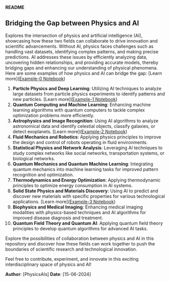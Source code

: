 **README**

## Bridging the Gap between Physics and AI

Explores the intersection of physics and artificial intelligence (AI), showcasing how these two fields can collaborate to drive innovation and scientific advancements. Without AI, physics faces challenges such as handling vast datasets, identifying complex patterns, and making precise predictions. AI addresses these issues by efficiently analyzing data, uncovering hidden relationships, and providing accurate models, thereby bridging gaps and enhancing our understanding of physical phenomena. Here are some examples of how physics and AI can bridge the gap:
    [Learn more](<a href="https://colab.research.google.com/github/PhysicsAIs/physics-ai-bridging-the-gap-/blob/main/example-0.ipynb" target="_blank">Example-0 Notebook</a>)

1. **Particle Physics and Deep Learning**: Utilizing AI techniques to analyze large datasets from particle physics experiments to identify patterns and new particles.
    [Learn more](<a href="https://colab.research.google.com/github/PhysicsAIs/physics-ai-bridging-the-gap-/blob/main/example-1.ipynb" target="_blank">Example-1 Notebook</a>)
3. **Quantum Computing and Machine Learning**: Enhancing machine learning algorithms with quantum computers to tackle complex optimization problems more efficiently.
4. **Astrophysics and Image Recognition**: Using AI algorithms to analyze astronomical data and identify celestial objects, classify galaxies, or detect exoplanets.
       [Learn more](<a href="https://colab.research.google.com/github/PhysicsAIs/physics-ai-bridging-the-gap-/blob/main/example-2.ipynb" target="_blank">Example-2 Notebook</a>)
6. **Fluid Mechanics and Robotics**: Applying physics principles to improve the design and control of robots operating in fluid environments.
7. **Statistical Physics and Network Analysis**: Leveraging AI techniques to study complex networks like social networks, transportation systems, or biological networks.
8. **Quantum Mechanics and Quantum Machine Learning**: Integrating quantum mechanics into machine learning tasks for improved pattern recognition and optimization.
9. **Thermodynamics and Energy Optimization**: Applying thermodynamic principles to optimize energy consumption in AI systems.
10. **Solid State Physics and Materials Discovery**: Using AI to predict and discover new materials with specific properties for various technological applications.
        [Learn more](<a href="https://colab.research.google.com/github/PhysicsAIs/physics-ai-bridging-the-gap-/blob/main/example-3.ipynb" target="_blank">Example-3 Notebook</a>)
12. **Biophysics and Medical Imaging**: Enhancing medical imaging modalities with physics-based techniques and AI algorithms for improved disease diagnosis and treatment.
13. **Quantum Field Theory and Quantum AI**: Applying quantum field theory principles to develop quantum algorithms for advanced AI tasks.

Explore the possibilities of collaboration between physics and AI in this repository and discover how these fields can work together to push the boundaries of scientific research and technological innovation. 

Feel free to contribute, experiment, and innovate in this exciting interdisciplinary space of physics and AI!

**Author**: [PhysicsAIs]
**Date**: [15-06-2024]

